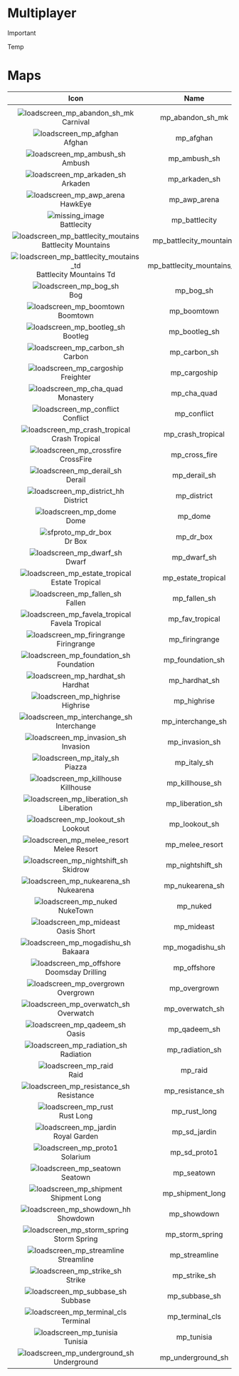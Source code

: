 # Multiplayer 

> [!IMPORTANT]
> 
> Temp

# Maps

| Icon | Name | 
| :--: | :--: | 
| | | | | 
![loadscreen_mp_abandon_sh_mk](https://github.com/user-attachments/assets/1ab9dc5b-681c-4dde-9ca4-0eb5d53832ea)<br> Carnival | mp_abandon_sh_mk |
![loadscreen_mp_afghan](https://github.com/user-attachments/assets/5ae25aef-e03d-485b-b52c-975a2a139212)<br> Afghan | mp_afghan |
![loadscreen_mp_ambush_sh](https://github.com/user-attachments/assets/c556d56c-94a7-49f3-8592-0a71ed948359)<br> Ambush | mp_ambush_sh |
![loadscreen_mp_arkaden_sh](https://github.com/user-attachments/assets/e2fcefc3-24e6-43fa-953a-32c6eeb7136c)<br> Arkaden | mp_arkaden_sh |
![loadscreen_mp_awp_arena](https://github.com/user-attachments/assets/e929968b-4afb-4fb4-bafb-8f79a7a67bda)<br> HawkEye | mp_awp_arena |
![missing_image](https://github.com/user-attachments/assets/abb9e211-1176-4ac4-896d-4bdcb5019e7d)<br> Battlecity | mp_battlecity |
![loadscreen_mp_battlecity_moutains](https://github.com/user-attachments/assets/d434fc65-9a5c-4bb7-b65d-7e0802594665)<br> Battlecity Mountains | mp_battlecity_mountains |
![loadscreen_mp_battlecity_moutains_td](https://github.com/user-attachments/assets/e879f21d-6a9a-4cad-b911-019bacafe088)<br> Battlecity Mountains Td | mp_battlecity_mountains_td |
![loadscreen_mp_bog_sh](https://github.com/user-attachments/assets/81fb4ed0-3406-43dc-9d59-f96f84ea4843)<br> Bog | mp_bog_sh |
![loadscreen_mp_boomtown](https://github.com/user-attachments/assets/0f891770-d9c4-44ba-b380-593c345f345e)<br> Boomtown | mp_boomtown |
![loadscreen_mp_bootleg_sh](https://github.com/user-attachments/assets/258b7276-dd52-496c-ad55-306aca3a42a0)<br> Bootleg | mp_bootleg_sh |
![loadscreen_mp_carbon_sh](https://github.com/user-attachments/assets/6a6957e9-2bf1-4fda-aed4-585f0a458a56)<br> Carbon | mp_carbon_sh |
![loadscreen_mp_cargoship](https://github.com/user-attachments/assets/34e93d99-5d61-4562-aafc-7d50ccb472bc)<br> Freighter | mp_cargoship |
![loadscreen_mp_cha_quad](https://github.com/user-attachments/assets/8032bd55-10ea-43b0-932c-1f2d15d00024)<br> Monastery | mp_cha_quad |
![loadscreen_mp_conflict](https://github.com/user-attachments/assets/24a768aa-8b0a-46fc-9b53-b1fd3d203616)<br> Conflict | mp_conflict |
![loadscreen_mp_crash_tropical](https://github.com/user-attachments/assets/f7fc9802-c02e-43a7-acd7-1ea75589d801)<br> Crash Tropical | mp_crash_tropical |
![loadscreen_mp_crossfire](https://github.com/user-attachments/assets/5190e104-ae76-46e0-b764-9e9fd6ed9d87)<br> CrossFire | mp_cross_fire |
![loadscreen_mp_derail_sh](https://github.com/user-attachments/assets/e0186a01-59fc-4f11-a064-1b436ed7a1a9)<br> Derail | mp_derail_sh |
![loadscreen_mp_district_hh](https://github.com/user-attachments/assets/12e479d2-b711-4c56-9110-a893b6b82f74)<br> District | mp_district |
![loadscreen_mp_dome](https://github.com/user-attachments/assets/e43bbe2b-cb37-4f6e-ac1f-c3974645d2b0)<br> Dome | mp_dome |
![sfproto_mp_dr_box](https://github.com/user-attachments/assets/de15855e-ca46-472b-8380-e551b6ca38e3)<br> Dr Box | mp_dr_box |
![loadscreen_mp_dwarf_sh](https://github.com/user-attachments/assets/a4630461-d639-4511-9d79-15ab21a91a92)<br> Dwarf | mp_dwarf_sh |
![loadscreen_mp_estate_tropical](https://github.com/user-attachments/assets/78853406-9330-435c-88d9-be323bbd9b4c)<br> Estate Tropical | mp_estate_tropical |
![loadscreen_mp_fallen_sh](https://github.com/user-attachments/assets/bfbab1fa-fa3f-45c0-874d-480abd0f86b0)<br> Fallen | mp_fallen_sh |
![loadscreen_mp_favela_tropical](https://github.com/user-attachments/assets/91ec0161-ffce-4756-87b1-06075c75035b)<br> Favela Tropical | mp_fav_tropical |
![loadscreen_mp_firingrange](https://github.com/user-attachments/assets/ca3add7c-f61c-49a4-82ae-efb9ae1f8a85)<br> Firingrange | mp_firingrange | 
![loadscreen_mp_foundation_sh](https://github.com/user-attachments/assets/69dde784-238d-4909-92dc-120347cd785f)<br> Foundation | mp_foundation_sh |
![loadscreen_mp_hardhat_sh](https://github.com/user-attachments/assets/16f5ab99-401c-46ad-bf7f-8932d16d8c1d)<br> Hardhat | mp_hardhat_sh |
![loadscreen_mp_highrise](https://github.com/user-attachments/assets/08109028-dfdc-4031-b2f6-6085f16b8747)<br> Highrise | mp_highrise |
![loadscreen_mp_interchange_sh](https://github.com/user-attachments/assets/68904211-9862-46db-a07a-ec58daa2f05c)<br> Interchange | mp_interchange_sh |
![loadscreen_mp_invasion_sh](https://github.com/user-attachments/assets/cb14fec6-290d-4da3-b130-c1bc7567bb8a)<br> Invasion | mp_invasion_sh |
![loadscreen_mp_italy_sh](https://github.com/user-attachments/assets/45e91a81-f6a9-4c54-92d1-03571c1200f7)<br> Piazza | mp_italy_sh |
![loadscreen_mp_killhouse](https://github.com/user-attachments/assets/0dfc9b23-a8cc-41ab-ba22-d5e82922ebcb)<br> Killhouse | mp_killhouse_sh |
![loadscreen_mp_liberation_sh](https://github.com/user-attachments/assets/ca2504bc-54d5-40ed-a97b-99a9a1ddf076)<br> Liberation | mp_liberation_sh |
![loadscreen_mp_lookout_sh](https://github.com/user-attachments/assets/4244fa77-08bb-4f40-842c-e5c31e34d474)<br> Lookout | mp_lookout_sh |
![loadscreen_mp_melee_resort](https://github.com/user-attachments/assets/fb634a83-6ba3-4def-97e0-704a7ba89386)<br> Melee Resort | mp_melee_resort |
![loadscreen_mp_nightshift_sh](https://github.com/user-attachments/assets/e3e36b42-6e73-480e-8193-75dce5f7b04b)<br> Skidrow | mp_nightshift_sh |
![loadscreen_mp_nukearena_sh](https://github.com/user-attachments/assets/e64c4297-cf81-4976-87fd-eff0eaccb30a)<br> Nukearena | mp_nukearena_sh |
![loadscreen_mp_nuked](https://github.com/user-attachments/assets/676b1e3f-e144-47aa-9811-d2aec756c888)<br> NukeTown | mp_nuked | 
![loadscreen_mp_mideast](https://github.com/user-attachments/assets/6611e91b-1f56-4a0d-a57a-ed8a5baf1b66)<br> Oasis Short | mp_mideast | 
![loadscreen_mp_mogadishu_sh](https://github.com/user-attachments/assets/57344f0b-20ab-4aa2-827c-7b2659ab3460)<br> Bakaara | mp_mogadishu_sh |
![loadscreen_mp_offshore](https://github.com/user-attachments/assets/6b202f86-3888-4346-9a96-ea9b60fd8c4b)<br> Doomsday Drilling | mp_offshore |
![loadscreen_mp_overgrown](https://github.com/user-attachments/assets/2a55fa84-1042-48f9-baff-b109f18faef9)<br> Overgrown | mp_overgrown |
![loadscreen_mp_overwatch_sh](https://github.com/user-attachments/assets/fefefa07-68f5-47d1-87ec-e4ac57932f56)<br> Overwatch | mp_overwatch_sh |
![loadscreen_mp_qadeem_sh](https://github.com/user-attachments/assets/676b1e3f-e144-47aa-9811-d2aec756c888)<br> Oasis | mp_qadeem_sh |
![loadscreen_mp_radiation_sh](https://github.com/user-attachments/assets/ba7bdcae-30e6-4b29-8753-47ba92060a6c)<br> Radiation | mp_radiation_sh |
![loadscreen_mp_raid](https://github.com/user-attachments/assets/1090c795-8f06-40e0-8c65-4d2651c4836f)<br> Raid | mp_raid |
![loadscreen_mp_resistance_sh](https://github.com/user-attachments/assets/56e5ceab-59c7-4763-85b4-c3e26bc92a09)<br> Resistance | mp_resistance_sh |
![loadscreen_mp_rust](https://github.com/user-attachments/assets/4f5f522a-cb27-4207-aecc-9eddf64959bf)<br> Rust Long | mp_rust_long |
![loadscreen_mp_jardin](https://github.com/user-attachments/assets/a17fc5b7-f4d5-40b6-8330-feb507301a8e)<br> Royal Garden | mp_sd_jardin |
![loadscreen_mp_proto1](https://github.com/user-attachments/assets/4201a478-48c4-4cea-beae-9167d69e9c80)<br> Solarium | mp_sd_proto1 |
![loadscreen_mp_seatown](https://github.com/user-attachments/assets/d00b3357-3861-4c39-9ac9-c5c8d8463415)<br> Seatown | mp_seatown |
![loadscreen_mp_shipment](https://github.com/user-attachments/assets/63f167aa-86e3-4f87-aa5b-c9c8908556dc)<br> Shipment Long | mp_shipment_long |
![loadscreen_mp_showdown_hh](https://github.com/user-attachments/assets/5def6b78-4968-47ca-9476-abe9eda056b7)<br> Showdown | mp_showdown |
![loadscreen_mp_storm_spring](https://github.com/user-attachments/assets/befb1447-6744-43ad-a4e2-2320cac0504e)<br> Storm Spring | mp_storm_spring |
![loadscreen_mp_streamline](https://github.com/user-attachments/assets/45f409e9-14fb-404a-bd85-86853d8b2e02)<br> Streamline | mp_streamline | 
![loadscreen_mp_strike_sh](https://github.com/user-attachments/assets/d28afed3-c5cf-44ba-8f54-72a0fa737517)<br> Strike | mp_strike_sh | 
![loadscreen_mp_subbase_sh](https://github.com/user-attachments/assets/676fd9be-1a4e-4813-97c4-fb9d3dc32924)<br> Subbase | mp_subbase_sh |
![loadscreen_mp_terminal_cls](https://github.com/user-attachments/assets/f320c3e9-7d47-4dbf-a64d-1ac25aff9cd9)<br> Terminal | mp_terminal_cls |
![loadscreen_mp_tunisia](https://github.com/user-attachments/assets/b9d063f5-1cf2-4f3a-9fcc-705b0ba4cbaf)<br> Tunisia | mp_tunisia |
![loadscreen_mp_underground_sh](https://github.com/user-attachments/assets/9cd184c3-7709-40c0-ae05-f0b3597b5c62)<br> Underground | mp_underground_sh |
